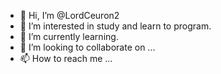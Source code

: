 - 👋 Hi, I’m @LordCeuron2
- 👀 I’m interested in study and learn to program.
- 🌱 I’m currently learning.
- 💞️ I’m looking to collaborate on ...
- 📫 How to reach me ...

<!---
LordCeuron2/LordCeuron2 is a ✨ special ✨ repository because its `README.md` (this file) appears on your GitHub profile.
You can click the Preview link to take a look at your changes.
--->
